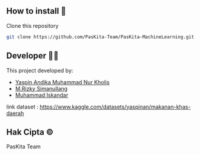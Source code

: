 

## How to install 🔧
Clone this repository
```bash
git clone https://github.com/PasKita-Team/PasKita-MachineLearning.git
```

## Developer 👷‍♀
This project developed by:
* [Yaspin Andika Muhammad Nur Kholis](https://github.com/yayaspinnn)
* [M.Rizky Simanullang](https://github.com/rizkisimanullang)
* [Muhammad Iskandar](https://github.com/iskndrr12)

link dataset : https://www.kaggle.com/datasets/yaspinan/makanan-khas-daerah

## Hak Cipta ©️
PasKita Team

